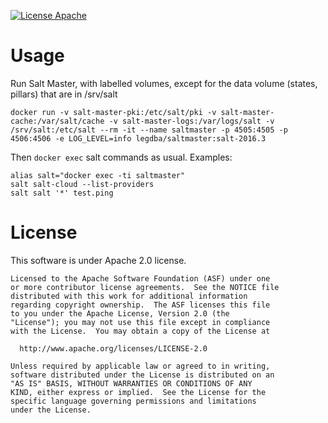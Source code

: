 [![License Apache](https://www.brimarx.com/pub/apache2.svg)](http://www.apache.org/licenses/LICENSE-2.0)
# Usage
Run Salt Master, with labelled volumes, except for the data volume (states, pillars) that are in /srv/salt
```
docker run -v salt-master-pki:/etc/salt/pki -v salt-master-cache:/var/salt/cache -v salt-master-logs:/var/logs/salt -v /srv/salt:/etc/salt --rm -it --name saltmaster -p 4505:4505 -p 4506:4506 -e LOG_LEVEL=info legdba/saltmaster:salt-2016.3
```

Then ```docker exec``` salt commands as usual.
Examples:
```
alias salt="docker exec -ti saltmaster"
salt salt-cloud --list-providers
salt salt '*' test.ping
```

# License
This software is under Apache 2.0 license.
```
Licensed to the Apache Software Foundation (ASF) under one
or more contributor license agreements.  See the NOTICE file
distributed with this work for additional information
regarding copyright ownership.  The ASF licenses this file
to you under the Apache License, Version 2.0 (the
"License"); you may not use this file except in compliance
with the License.  You may obtain a copy of the License at

  http://www.apache.org/licenses/LICENSE-2.0

Unless required by applicable law or agreed to in writing,
software distributed under the License is distributed on an
"AS IS" BASIS, WITHOUT WARRANTIES OR CONDITIONS OF ANY
KIND, either express or implied.  See the License for the
specific language governing permissions and limitations
under the License.
```
